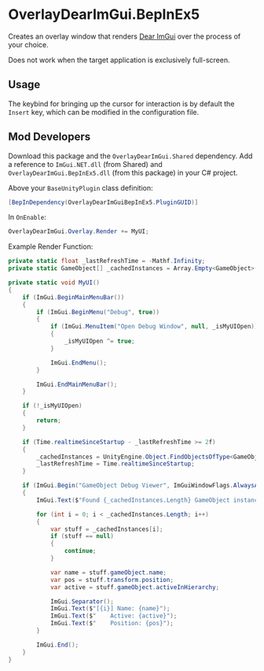 # OverlayDearImGui.BepInEx5

Creates an overlay window that renders [Dear ImGui](https://github.com/ocornut/imgui) over the process of your choice.

Does not work when the target application is exclusively full-screen.

## Usage

The keybind for bringing up the cursor for interaction is by default the `Insert` key, which can be modified in the configuration file.

## Mod Developers

Download this package and the `OverlayDearImGui.Shared` dependency. Add a reference to `ImGui.NET.dll` (from Shared) and `OverlayDearImGui.BepInEx5.dll` (from this package) in your C# project.

Above your `BaseUnityPlugin` class definition:

```csharp
[BepInDependency(OverlayDearImGuiBepInEx5.PluginGUID)]
```

In `OnEnable`:

```csharp
OverlayDearImGui.Overlay.Render += MyUI;
```

Example Render Function:

```csharp
private static float _lastRefreshTime = -Mathf.Infinity;
private static GameObject[] _cachedInstances = Array.Empty<GameObject>();

private static void MyUI()
{
    if (ImGui.BeginMainMenuBar())
    {
        if (ImGui.BeginMenu("Debug", true))
        {
            if (ImGui.MenuItem("Open Debug Window", null, _isMyUIOpen))
            {
                _isMyUIOpen ^= true;
            }

            ImGui.EndMenu();
        }

        ImGui.EndMainMenuBar();
    }

    if (!_isMyUIOpen)
    {
        return;
    }

    if (Time.realtimeSinceStartup - _lastRefreshTime >= 2f)
    {
        _cachedInstances = UnityEngine.Object.FindObjectsOfType<GameObject>();
        _lastRefreshTime = Time.realtimeSinceStartup;
    }

    if (ImGui.Begin("GameObject Debug Viewer", ImGuiWindowFlags.AlwaysAutoResize))
    {
        ImGui.Text($"Found {_cachedInstances.Length} GameObject instances:");

        for (int i = 0; i < _cachedInstances.Length; i++)
        {
            var stuff = _cachedInstances[i];
            if (stuff == null)
            {
                continue;
            }

            var name = stuff.gameObject.name;
            var pos = stuff.transform.position;
            var active = stuff.gameObject.activeInHierarchy;

            ImGui.Separator();
            ImGui.Text($"[{i}] Name: {name}");
            ImGui.Text($"    Active: {active}");
            ImGui.Text($"    Position: {pos}");
        }

        ImGui.End();
    }
}

```
